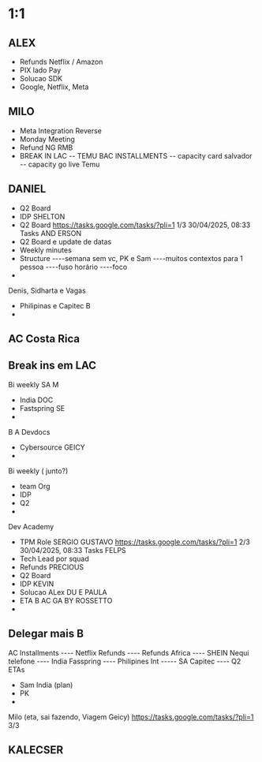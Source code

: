 
# 1:1

## ALEX
- Refunds Netflix / Amazon
- PIX lado Pay
- Solucao SDK
- Google, Netflix,
Meta

## MILO
- Meta Integration Reverse
- Monday Meeting
- Refund NG RMB
- BREAK IN LAC
-- TEMU BAC INSTALLMENTS
-- capacity card salvador
-- capacity go live Temu

## DANIEL
- Q2 Board
- IDP
SHELTON
- Q2 Board
https://tasks.google.com/tasks/?pli=1 1/3
30/04/2025, 08:33 Tasks
AND
ERSON
- Q2 Board e update de datas
- Weekly minutes
- Structure
----semana sem vc, PK e Sam
----muitos contextos para 1 pessoa
----fuso horário
----foco
-
Denis, Sidharta e Vagas
- Philipinas e Capitec
B
-
AC Costa Rica
-
Break ins em LAC
-
Bi weekly
SA
M
- India DOC
- Fastspring
SE
-
B
A
Devdocs
- Cybersource
GEICY
-
Bi weekly (
junto?)
- team Org
- IDP
- Q2
-
Dev Academy
- TPM Role
SERGIO
GUSTAVO
https://tasks.google.com/tasks/?pli=1 2/3
30/04/2025, 08:33 Tasks
FELPS
- Tech Lead por squad
- Refunds
PRECIOUS
- Q2 Board
- IDP
KEVIN
- Solucao ALex
DU
E
PAULA
- ETA
B
AC
GA
BY
ROSSETTO
-
Delegar mais
B
----
AC Installments
---- Netflix Refunds
---- Refunds Africa
---- SHEIN Nequi telefone
---- India Fasspring
---- Philipines Int
----- SA Capitec
---- Q2 ETAs
- Sam India (plan)
- PK
-
Milo (eta, sai fazendo, Viagem Geicy)
https://tasks.google.com/tasks/?pli=1 3/3


## KALECSER
